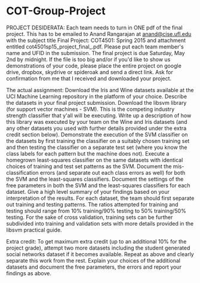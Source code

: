# COT-Group-Project

PROJECT DESIDERATA:
Each team needs to turn in ONE pdf of the final project. This has to be emailed to Anand Rangarajan at anand@cise.ufl.edu with the subject title Final Project: COT4501: Spring 2015 and attachment entitled cot4501sp15_project_final_<insert team member last names separated by _ >.pdf. Please put each team member's name and UFID in the submission.  The final project is due Saturday, May 2nd by midnight. If the file is too big and/or if you'd like to show us demonstrations of your code, please place the entire project on google drive, dropbox, skydrive or spideroak and send a direct link. Ask for confirmation from me that I received and downloaded your project.

The actual assignment: 
Download the Iris and Wine datasets available at the UCI Machine Learning repository in the platform of your choice. Describe the datasets in your final project submission.
Download the libsvm library (for support vector machines - SVM). This is the competing industry strength classifier that y'all will be executing. Write up a description of how this library was executed by your team on the Wine and Iris datasets (and any other datasets you used with further details provided under the extra credit section below).  Demonstrate the execution of the SVM classifier on the datasets by first training the classifier on a suitably chosen training set and then testing the classifier on a separate test set (where you know the class labels for each pattern but the machine does not).
Execute a homegrown least-squares classifier on the same datasets with identical choices of training and test set patterns as the SVM. Document the mis-classification errors (and separate out each class errors as well) for both the SVM and the least-squares classifiers. Document the settings of the free parameters in both the SVM and the least-squares classifiers for each dataset. Give a high level summary of your findings based on your interpretation of the results.
For each dataset, the team should first separate out training and testing patterns. The ratios attempted for training and testing should range from 10% training/90% testing to 50% training/50% testing. For the sake of cross validation, training sets can be further subdivided into training and validation sets with more details provided in the libsvm practical guide.

Extra credit: 
To get maximum extra credit (up to an additional 10% for the project grade), attempt two more datasets including the student generated social networks dataset if it becomes available. Repeat as above and clearly separate this work from the rest. Explain your choices of the additional datasets and document the free parameters, the errors and report your findings as above.

